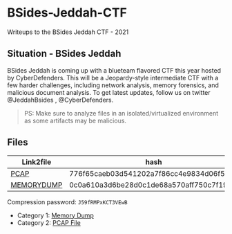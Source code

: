 # BSides-Jeddah-CTF

Writeups to the BSides Jeddah CTF - 2021

## Situation -  BSides Jeddah

BSides Jeddah is coming up with a blueteam flavored CTF this year hosted by CyberDefenders. This will be a Jeopardy-style intermediate CTF with a few harder challenges, including network analysis, memory forensics, and malicious document analysis.
To get latest updates, follow us on twitter @JeddahBsides , @CyberDefenders.

> PS: Make sure to analyze files in an isolated/virtualized environment as some artifacts may be malicious.

## Files
| Link2file  | hash |
| ------------- | ------------- |
| [PCAP](https://download.cyberdefenders.org/misc/PCAP.zip) |  776f65caeb03d541202a7f86cc4e9834d06f5351 |
| [MEMORYDUMP](https://download.cyberdefenders.org/misc/MEMORY.zip) | 0c0a610a3d6be28d0c1de68a570aff750c7f1907 |

Compression password: `J59fRMPxKCT3VEwB`

* Category 1: [Memory Dump](Category_memdump_questions)
* Category 2: [PCAP File](Category_pcap_questions)
